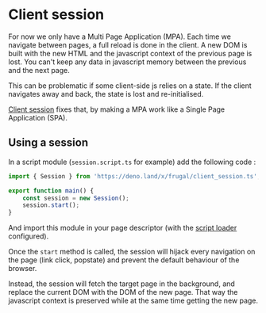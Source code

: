 # Client session

For now we only have a Multi Page Application (MPA). Each time we navigate between pages, a full reload is done in the client. A new DOM is built with the new HTML and the javascript context of the previous page is lost. You can't keep any data in javascript memory between the previous and the next page.

This can be problematic if some client-side js relies on a state. If the client navigates away and back, the state is lost and re-initialised.

[Client session](/docs/api/06-client-session) fixes that, by making a MPA work like a Single Page Application (SPA).

## Using a session

In a script module (`session.script.ts` for example) add the following code :

```ts
import { Session } from 'https://deno.land/x/frugal/client_session.ts';

export function main() {
    const session = new Session();
    session.start();
}
```

And import this module in your page descriptor (with the [script loader](/docs/api/02-script-loader) configured).

Once the `start` method is called, the session will hijack every navigation on the page (link click, popstate) and prevent the default behaviour of the browser.

Instead, the session will fetch the target page in the background, and replace the current DOM with the DOM of the new page. That way the javascript context is preserved while at the same time getting the new page.
